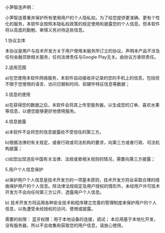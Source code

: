 小笋智连声明：

小笋智连尊重并保护所有使用用户的个人隐私权。为了给您提供更准确、更有个性化的服务，本软件会按照本隐私权政策的规定使用和披露您的个人信息。但本软件将以高度的勤勉、审慎义务对待这些信息。

1.协议主体

本协议是用户与技术开发方关于用户使用本服务所订立的协议。声明本产品不涉及任何金融贷款相关服务，任何法律责任与Google Play无关。由协议方承担责任。

2.适用范围

a)在您使用本软件网络服务，本软件自动接收并记录的您的手机上的信息，包括但不限于您使用的语言、访问日期和时间、软硬件特征信息等数据；

3.信息的使用

a)在获得您的数据之后，本软件会将其上传至服务器，以生成您的订单、喜欢水果等信息，以便您能够更好地使用服务。

4.信息披露

a)本软件不会将您的信息披露给不受信任的第三方。

b)根据法律的有关规定，或者行政或司法机构的要求，向第三方或者行政、司法机构披露；

c)如您出现违反中国有关法律、法规或者相关规则的情况，需要向第三方披露；

5.用户个人信息保护

a)保护用户个人信息是技术开发方的一项基本原则，技术开发方将会采取合理的措施保护用户的个人信息。除法律法规规定及用户授权的情形外，未经用户许可技术开发方不会向任何第三方公开、透露用户个人信息。

b) 技术开发方将运用各种安全技术和程序建立完善的管理制度来保护用户的个人信息，以免遭受未经授权的访问、使用或披露。

需要的权限：
蓝牙权限：用于本地设备的连接，调试；
本应用基于本地化开发，没有服务器，所以不会收集和获取您的用户信息，请放心使用。
